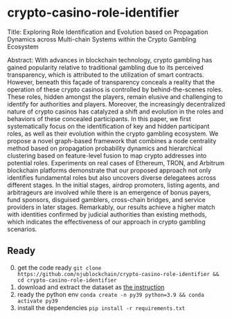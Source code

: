 # crypto-casino-role-identifier
Title: Exploring Role Identification and Evolution based on Propagation Dynamics across Multi-chain Systems within the Crypto Gambling Ecosystem

Abstract: With advances in blockchain technology, crypto gambling has gained popularity relative to traditional gambling due to its perceived transparency, which is attributed to the utilization of smart contracts. However, beneath this façade of transparency conceals a reality that the operation of these crypto casinos is controlled by behind-the-scenes roles. These roles, hidden amongst the players, remain elusive and challenging to identify for authorities and players. Moreover, the increasingly decentralized nature of crypto casinos has catalyzed a shift and evolution in the roles and behaviors of these concealed participants. In this paper, we first systematically focus on the identification of key and hidden participant roles, as well as their evolution within the crypto gambling ecosystem. We propose a novel graph-based framework that combines a node centrality method based on propagation probability dynamics and hierarchical clustering based on feature-level fusion to map crypto addresses into potential roles. Experiments on real cases of Ethereum, TRON, and Arbitrum blockchain platforms demonstrate that our proposed approach not only identifies fundamental roles but also uncovers diverse delegatees across different stages. In the initial stages, airdrop promoters, listing agents, and arbitrageurs are involved while there is an emergence of bonus payers, fund sponsors, disguised gamblers, cross-chain bridges, and service providers in later stages. Remarkably, our results achieve a higher match with identities confirmed by judicial authorities than existing methods, which indicates the effectiveness of our approach in crypto gambling scenarios.

## Ready

0. get the code ready `git clone https://github.com/njublockchain/crypto-casino-role-identifier && cd crypto-casino-role-identifier`
1. download and extract the dataset as [the instruction](./dataset/README.md)
2. ready the python env `conda create -n py39 python=3.9 && conda activate py39`
3. install the dependencies `pip install -r requirements.txt`
